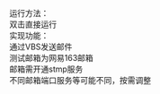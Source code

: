运行方法： <br>
双击直接运行  <br>
实现功能： <br>
通过VBS发送邮件 <br>
测试邮箱为网易163邮箱  <br>
邮箱需开通stmp服务 <br>
不同邮箱端口服务等可能不同，按需调整  <br>

